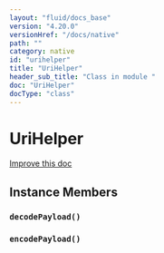 ```yaml
---
layout: "fluid/docs_base"
version: "4.20.0"
versionHref: "/docs/native"
path: ""
category: native
id: "urihelper"
title: "UriHelper"
header_sub_title: "Class in module "
doc: "UriHelper"
docType: "class"
---
```


<h1 class="api-title">UriHelper</h1>

<a class="improve-v2-docs" href="http://github.com/ionic-team/ionic-native/edit/master/src/@ionic-native/plugins/nfc/index.ts#L496">
  Improve this doc
</a>











<h2><a class="anchor" name="instance-members" href="#instance-members"></a>Instance Members</h2>
<h3><a class="anchor" name="decodePayload" href="#decodePayload"></a><code>decodePayload()</code></h3>




<h3><a class="anchor" name="encodePayload" href="#encodePayload"></a><code>encodePayload()</code></h3>











